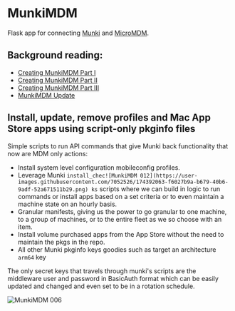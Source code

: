 # MunkiMDM
Flask app for connecting [Munki](https://github.com/munki/munki) and [MicroMDM](https://github.com/micromdm/micromdm).

## Background reading:

* [Creating MunkiMDM Part I](https://joncrain.github.io/2018/11/01/micromdm_munki.html)
* [Creating MunkiMDM Part II](https://joncrain.github.io/2018/11/06/micromdm_munki_partii.html)
* [Creating MunkiMDM Part III](https://joncrain.github.io/2018/11/08/micromdm_munki_partiii.html)
* [MunkiMDM Update](https://joncrain.github.io/2019/01/29/micromdm_munki_update.html)

## Install, update, remove profiles and Mac App Store apps using script-only pkginfo files

Simple scripts to run API commands that give Munki back functionality that now are MDM only actions:

* Install system level configuration mobileconfig profiles.
* Leverage Munki `install_chec![MunkiMDM 012](https://user-images.githubusercontent.com/7052526/174392063-f6027b9a-b679-40b6-9adf-52a671511b29.png)
ks` scripts where we can build in logic to run commands or install apps based on a set criteria or to even maintain a machine state on an hourly basis.
* Granular manifests, giving us the power to go granular to one machine, to a group of machines, or to the entire fleet as we so choose with an item.  
* Install volume purchased apps from the App Store without the need to maintain the pkgs in the repo. 
* All other Munki pkginfo keys goodies such as target an architecture `arm64` key

The only secret keys that travels through munki's scripts are the middleware user and password in BasicAuth format which can be easily updated and changed and even set to be in a rotation schedule.

![MunkiMDM 006](https://user-images.githubusercontent.com/7052526/174391942-e2b676d4-7ec1-4810-aa72-5329ec76fb12.png)
